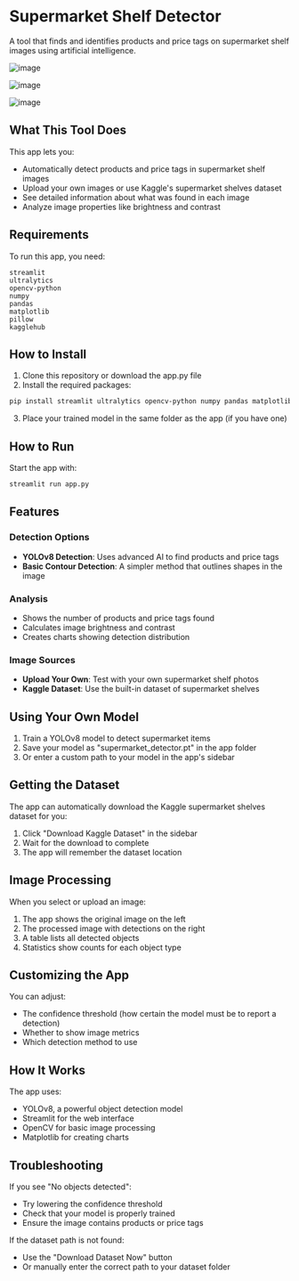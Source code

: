 # Supermarket Shelf Detector

A tool that finds and identifies products and price tags on supermarket shelf images using artificial intelligence.

![image](https://github.com/user-attachments/assets/111cb80e-48ed-4da3-9ae0-a150352590d0)

![image](https://github.com/user-attachments/assets/f6617379-3805-440b-a9fc-ee653852382f)

![image](https://github.com/user-attachments/assets/4eec49ca-7845-4a55-b1e8-476b3b7fb69d)

## What This Tool Does

This app lets you:
- Automatically detect products and price tags in supermarket shelf images
- Upload your own images or use Kaggle's supermarket shelves dataset
- See detailed information about what was found in each image
- Analyze image properties like brightness and contrast

## Requirements

To run this app, you need:

```
streamlit
ultralytics
opencv-python
numpy
pandas
matplotlib
pillow
kagglehub
```

## How to Install

1. Clone this repository or download the app.py file
2. Install the required packages:

```bash
pip install streamlit ultralytics opencv-python numpy pandas matplotlib pillow kagglehub
```

3. Place your trained model in the same folder as the app (if you have one)

## How to Run

Start the app with:

```bash
streamlit run app.py
```

## Features

### Detection Options
- **YOLOv8 Detection**: Uses advanced AI to find products and price tags
- **Basic Contour Detection**: A simpler method that outlines shapes in the image

### Analysis
- Shows the number of products and price tags found
- Calculates image brightness and contrast
- Creates charts showing detection distribution

### Image Sources
- **Upload Your Own**: Test with your own supermarket shelf photos
- **Kaggle Dataset**: Use the built-in dataset of supermarket shelves

## Using Your Own Model

1. Train a YOLOv8 model to detect supermarket items
2. Save your model as "supermarket_detector.pt" in the app folder
3. Or enter a custom path to your model in the app's sidebar

## Getting the Dataset

The app can automatically download the Kaggle supermarket shelves dataset for you:

1. Click "Download Kaggle Dataset" in the sidebar
2. Wait for the download to complete
3. The app will remember the dataset location

## Image Processing

When you select or upload an image:

1. The app shows the original image on the left
2. The processed image with detections on the right
3. A table lists all detected objects
4. Statistics show counts for each object type

## Customizing the App

You can adjust:
- The confidence threshold (how certain the model must be to report a detection)
- Whether to show image metrics
- Which detection method to use

## How It Works

The app uses:
- YOLOv8, a powerful object detection model
- Streamlit for the web interface
- OpenCV for basic image processing
- Matplotlib for creating charts

## Troubleshooting

If you see "No objects detected":
- Try lowering the confidence threshold
- Check that your model is properly trained
- Ensure the image contains products or price tags

If the dataset path is not found:
- Use the "Download Dataset Now" button
- Or manually enter the correct path to your dataset folder


